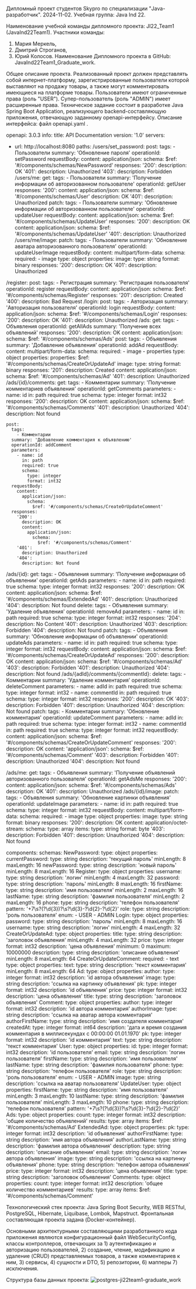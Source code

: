 Дипломный проект студентов Skypro по специализации "Java-разработчик". 2024-11-02.
Учебная группа: Java Ind 22.

Наименование учебной команды дипломного проекта: JI22_Team1 (JavaInd22Team1).
Участники команды:
1) Мария Меркель,
2) Дмитрий Строганов,
3) Юрий Колосов.
Наименование Дипломного проекта в GitHub: JavaInd22Team1_Graduate_work.

Общее описание проекта.
Реализованный проект должен представлять собой интернет-платформу, зарегистрированные пользователи которой выставляют на продажу товары, а также могут комментировать имеющиеся на платформе товары.
Пользователи имеют ограниченные права (роль "USER").
Супер-пользователь (роль "ADMIN") имеет расширенные права.
Техническое задание состоит в разработке Java Spring Boot Application, реализующего backend-составляющую приложения, отвечающую заданному openapi-интерфейсу.
Описание интерфейса: файл openapi.yaml .

openapi: 3.0.3
info:
  title: API Documentation
  version: '1.0'
servers:
  - url: http://localhost:8080
paths:
  /users/set_password:
    post:
      tags:
        - Пользователи
      summary: 'Обновление пароля'
      operationId: setPassword
      requestBody:
        content:
          application/json:
            schema:
              $ref: '#/components/schemas/NewPassword'
      responses:
        '200':
          description: OK
        '401':
          description: Unauthorized
        '403':
          description: Forbidden
  /users/me:
    get:
      tags:
        - Пользователи
      summary: 'Получение информации об авторизованном пользователе'
      operationId: getUser
      responses:
        '200':
          content:
            application/json:
              schema:
                $ref: '#/components/schemas/User'
          description: OK
        '401':
          description: Unauthorized
    patch:
      tags:
        - Пользователи
      summary: 'Обновление информации об авторизованном пользователе'
      operationId: updateUser
      requestBody:
        content:
          application/json:
            schema:
              $ref: '#/components/schemas/UpdateUser'
      responses:
        '200':
          description: OK
          content:
            application/json:
              schema:
                $ref: '#/components/schemas/UpdateUser'
        '401':
          description: Unauthorized
  /users/me/image:
    patch:
      tags:
        - Пользователи
      summary: 'Обновление аватара авторизованного пользователя'
      operationId: updateUserImage
      requestBody:
        content:
          multipart/form-data:
            schema:
              required:
                - image
              type: object
              properties:
                image:
                  type: string
                  format: binary
      responses:
        '200':
          description: OK
        '401':
          description: Unauthorized

  /register:
    post:
      tags:
        - Регистрация
      summary: 'Регистрация пользователя'
      operationId: register
      requestBody:
        content:
          application/json:
            schema:
              $ref: '#/components/schemas/Register'
      responses:
        '201':
          description: Created
        '400':
          description: Bad Request
  /login:
    post:
      tags:
        - Авторизация
      summary: 'Авторизация пользователя'
      operationId: login
      requestBody:
        content:
          application/json:
            schema:
              $ref: '#/components/schemas/Login'
      responses:
        '200':
          description: OK
        '401':
          description: Unauthorized
  /ads:
    get:
      tags:
        - Объявления
      operationId: getAllAds
      summary: 'Получение всех объявлений'
      responses:
        '200':
          description: OK
          content:
            application/json:
              schema:
                $ref: '#/components/schemas/Ads'
    post:
      tags:
        - Объявления
      summary: 'Добавление объявления'
      operationId: addAd
      requestBody:
        content:
          multipart/form-data:
            schema:
              required:
                - image
                - properties
              type: object
              properties:
                properties:
                  $ref: '#/components/schemas/CreateOrUpdateAd'
                image:
                  type: string
                  format: binary
      responses:
        '201':
          description: Created
          content:
            application/json:
              schema:
                $ref: '#/components/schemas/Ad'
        '401':
          description: Unauthorized
  /ads/{id}/comments:
    get:
      tags:
        - Комментарии
      summary: 'Получение комментариев объявления'
      operationId: getComments
      parameters:
        - name: id
          in: path
          required: true
          schema:
            type: integer
            format: int32
      responses:
        '200':
          description: OK
          content:
            application/json:
              schema:
                $ref: '#/components/schemas/Comments'
        '401':
          description: Unauthorized
        '404':
          description: Not found

    post:
      tags:
        - Комментарии
      summary: 'Добавление комментария к объявлению'
      operationId: addComment
      parameters:
        - name: id
          in: path
          required: true
          schema:
            type: integer
            format: int32
      requestBody:
        content:
          application/json:
            schema:
              $ref: '#/components/schemas/CreateOrUpdateComment'
      responses:
        '200':
          description: OK
          content:
            application/json:
              schema:
                $ref: '#/components/schemas/Comment'
        '401':
          description: Unauthorized
        '404':
          description: Not found

  /ads/{id}:
    get:
      tags:
        - Объявления
      summary: 'Получение информации об объявлении'
      operationId: getAds
      parameters:
        - name: id
          in: path
          required: true
          schema:
            type: integer
            format: int32
      responses:
        '200':
          description: OK
          content:
            application/json:
              schema:
                $ref: '#/components/schemas/ExtendedAd'
        '401':
          description: Unauthorized
        '404':
          description: Not found
    delete:
      tags:
        - Объявления
      summary: 'Удаление объявления'
      operationId: removeAd
      parameters:
        - name: id
          in: path
          required: true
          schema:
            type: integer
            format: int32
      responses:
        '204':
          description: No Content
        '401':
          description: Unauthorized
        '403':
          description: Forbidden
        '404':
          description: Not found
    patch:
      tags:
        - Объявления
      summary: 'Обновление информации об объявлении'
      operationId: updateAds
      parameters:
        - name: id
          in: path
          required: true
          schema:
            type: integer
            format: int32
      requestBody:
        content:
          application/json:
            schema:
              $ref: '#/components/schemas/CreateOrUpdateAd'
      responses:
        '200':
          description: OK
          content:
            application/json:
              schema:
                $ref: '#/components/schemas/Ad'
        '403':
          description: Forbidden
        '401':
          description: Unauthorized
        '404':
          description: Not found
  /ads/{adId}/comments/{commentId}:
    delete:
      tags:
        - Комментарии
      summary: 'Удаление комментария'
      operationId: deleteComment
      parameters:
        - name: adId
          in: path
          required: true
          schema:
            type: integer
            format: int32
        - name: commentId
          in: path
          required: true
          schema:
            type: integer
            format: int32
      responses:
        '200':
          description: OK
        '403':
          description: Forbidden
        '401':
          description: Unauthorized
        '404':
          description: Not found
    patch:
      tags:
        - Комментарии
      summary: 'Обновление комментария'
      operationId: updateComment
      parameters:
        - name: adId
          in: path
          required: true
          schema:
            type: integer
            format: int32
        - name: commentId
          in: path
          required: true
          schema:
            type: integer
            format: int32
      requestBody:
        content:
          application/json:
            schema:
              $ref: '#/components/schemas/CreateOrUpdateComment'
      responses:
        '200':
          description: OK
          content:
            'application/json':
              schema:
                $ref: '#/components/schemas/Comment'
        '403':
          description: Forbidden
        '401':
          description: Unauthorized
        '404':
          description: Not found

  /ads/me:
    get:
      tags:
        - Объявления
      summary: 'Получение объявлений авторизованного пользователя'
      operationId: getAdsMe
      responses:
        '200':
          content:
            application/json:
              schema:
                $ref: '#/components/schemas/Ads'
          description: OK
        '401':
          description: Unauthorized
  /ads/{id}/image:
    patch:
      tags:
        - Объявления
      summary: 'Обновление картинки объявления'
      operationId: updateImage
      parameters:
        - name: id
          in: path
          required: true
          schema:
            type: integer
            format: int32
      requestBody:
        content:
          multipart/form-data:
            schema:
              required:
                - image
              type: object
              properties:
                image:
                  type: string
                  format: binary
      responses:
        '200':
          description: OK
          content:
            application/octet-stream:
              schema:
                type: array
                items:
                  type: string
                  format: byte
        '403':
          description: Forbidden
        '401':
          description: Unauthorized
        '404':
          description: Not found

components:
  schemas:
    NewPassword:
      type: object
      properties:
        currentPassword:
          type: string
          description: 'текущий пароль'
          minLength: 8
          maxLength: 16
        newPassword:
          type: string
          description: 'новый пароль'
          minLength: 8
          maxLength: 16
    Register:
      type: object
      properties:
        username:
          type: string
          description: 'логин'
          minLength: 4
          maxLength: 32
        password:
          type: string
          description: 'пароль'
          minLength: 8
          maxLength: 16
        firstName:
          type: string
          description: 'имя пользователя'
          minLength: 2
          maxLength: 16
        lastName:
          type: string
          description: 'фамилия пользователя'
          minLength: 2
          maxLength: 16
        phone:
          type: string
          description: 'телефон пользователя'
          pattern: '\+7\s?\(?\d{3}\)?\s?\d{3}-?\d{2}-?\d{2}'
        role:
          type: string
          description: 'роль пользователя'
          enum:
            - USER
            - ADMIN
    Login:
      type: object
      properties:
        password:
          type: string
          description: 'пароль'
          minLength: 8
          maxLength: 16
        username:
          type: string
          description: 'логин'
          minLength: 4
          maxLength: 32
    CreateOrUpdateAd:
      type: object
      properties:
        title:
          type: string
          description: 'заголовок объявления'
          minLength: 4
          maxLength: 32
        price:
          type: integer
          format: int32
          description: 'цена объявления'
          minimum: 0
          maximum: 10000000
        description:
          type: string
          description: 'описание объявления'
          minLength: 8
          maxLength: 64
    CreateOrUpdateComment:
      required:
        - text
      type: object
      properties:
        text:
          type: string
          description: 'текст комментария'
          minLength: 8
          maxLength: 64
    Ad:
      type: object
      properties:
        author:
          type: integer
          format: int32
          description: 'id автора объявления'
        image:
          type: string
          description: 'ссылка на картинку объявления'
        pk:
          type: integer
          format: int32
          description: 'id объявления'
        price:
          type: integer
          format: int32
          description: 'цена объявления'
        title:
          type: string
          description: 'заголовок объявления'
    Comment:
      type: object
      properties:
        author:
          type: integer
          format: int32
          description: 'id автора комментария'
        authorImage:
          type: string
          description: 'ссылка на аватар автора комментария'
        authorFirstName:
          type: string
          description: 'имя создателя комментария'
        createdAt:
          type: integer
          format: int64
          description: 'дата и время создания комментария в миллисекундах с 00:00:00 01.01.1970'
        pk:
          type: integer
          format: int32
          description: 'id комментария'
        text:
          type: string
          description: 'текст комментария'
    User:
      type: object
      properties:
        id:
          type: integer
          format: int32
          description: 'id пользователя'
        email:
          type: string
          description: 'логин пользователя'
        firstName:
          type: string
          description: 'имя пользователя'
        lastName:
          type: string
          description: 'фамилия пользователя'
        phone:
          type: string
          description: 'телефон пользователя'
        role:
          type: string
          description: 'роль пользователя'
          enum:
            - USER
            - ADMIN
        image:
          type: string
          description: 'ссылка на аватар пользователя'
    UpdateUser:
      type: object
      properties:
        firstName:
          type: string
          description: 'имя пользователя'
          minLength: 3
          maxLength: 10
        lastName:
          type: string
          description: 'фамилия пользователя'
          minLength: 3
          maxLength: 10
        phone:
          type: string
          description: 'телефон пользователя'
          pattern: '\+7\s?\(?\d{3}\)?\s?\d{3}-?\d{2}-?\d{2}'
    Ads:
      type: object
      properties:
        count:
          type: integer
          format: int32
          description: 'общее количество объявлений'
        results:
          type: array
          items:
            $ref: '#/components/schemas/Ad'
    ExtendedAd:
      type: object
      properties:
        pk:
          type: integer
          format: int32
          description: 'id объявления'
        authorFirstName:
          type: string
          description: 'имя автора объявления'
        authorLastName:
          type: string
          description: 'фамилия автора объявления'
        description:
          type: string
          description: 'описание объявления'
        email:
          type: string
          description: 'логин автора объявления'
        image:
          type: string
          description: 'ссылка на картинку объявления'
        phone:
          type: string
          description: 'телефон автора объявления'
        price:
          type: integer
          format: int32
          description: 'цена объявления'
        title:
          type: string
          description: 'заголовок объявления'
    Comments:
      type: object
      properties:
        count:
          type: integer
          format: int32
          description: 'общее количество комментариев'
        results:
          type: array
          items:
            $ref: '#/components/schemas/Comment'

Технологический стек проекта: Java Spring Boot Security, WEB RESTful, PostgreSQL, Hibernate, Liquibase, Lombok, Mapstruct.
Фронтальная составляющая проекта задана (Docker-контейнер).

Основными архитектурными составляющими разработанного кода приложения являются конфигурационный файл WebSecurityConfig, классы контроллеров, отвечающих за 1) аутентификацию и авторизацию пользователей, 2) создание, чтение, модификацию и удаление (CRUD) представляемых товаров, а также комментариев к ним, 3) сервисы, 4) сущности и DTO, 5) репозитории, 6) мапперы 7) исключения.

Структура базы данных проекта: ![postgres-ji22team1-graduate_work](https://github.com/user-attachments/assets/bf1c688f-1e21-4dfd-9b3b-b8292a3b55fe)
